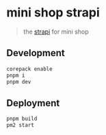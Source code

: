 # mini shop strapi

> the [strapi](https://docs.strapi.io/) for mini shop

## Development

```bash
corepack enable
pnpm i
pnpm dev
```

## Deployment

```bash
pnpm build
pm2 start
```
